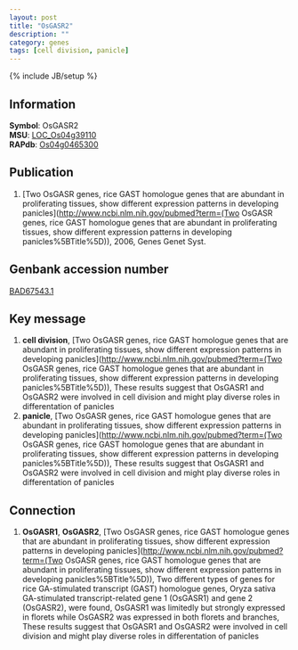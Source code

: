 ```yaml
---
layout: post
title: "OsGASR2"
description: ""
category: genes
tags: [cell division, panicle]
---
```

{% include JB/setup %}

## Information
__Symbol__: OsGASR2  
__MSU__: [LOC_Os04g39110](http://rice.plantbiology.msu.edu/cgi-bin/ORF_infopage.cgi?orf=LOC_Os04g39110)  
__RAPdb__: [Os04g0465300](http://rapdb.dna.affrc.go.jp/viewer/gbrowse_details/irgsp1?name=Os04g0465300)  

## Publication
1. [Two OsGASR genes, rice GAST homologue genes that are abundant in proliferating tissues, show different expression patterns in developing panicles](http://www.ncbi.nlm.nih.gov/pubmed?term=(Two OsGASR genes, rice GAST homologue genes that are abundant in proliferating tissues, show different expression patterns in developing panicles%5BTitle%5D)), 2006, Genes Genet Syst.

## Genbank accession number
[BAD67543.1](http://www.ncbi.nlm.nih.gov/nuccore/BAD67543.1)

## Key message
1. __cell division__, [Two OsGASR genes, rice GAST homologue genes that are abundant in proliferating tissues, show different expression patterns in developing panicles](http://www.ncbi.nlm.nih.gov/pubmed?term=(Two OsGASR genes, rice GAST homologue genes that are abundant in proliferating tissues, show different expression patterns in developing panicles%5BTitle%5D)),  These results suggest that OsGASR1 and OsGASR2 were involved in cell division and might play diverse roles in differentation of panicles
2. __panicle__, [Two OsGASR genes, rice GAST homologue genes that are abundant in proliferating tissues, show different expression patterns in developing panicles](http://www.ncbi.nlm.nih.gov/pubmed?term=(Two OsGASR genes, rice GAST homologue genes that are abundant in proliferating tissues, show different expression patterns in developing panicles%5BTitle%5D)),  These results suggest that OsGASR1 and OsGASR2 were involved in cell division and might play diverse roles in differentation of panicles

## Connection
1. __OsGASR1__, __OsGASR2__, [Two OsGASR genes, rice GAST homologue genes that are abundant in proliferating tissues, show different expression patterns in developing panicles](http://www.ncbi.nlm.nih.gov/pubmed?term=(Two OsGASR genes, rice GAST homologue genes that are abundant in proliferating tissues, show different expression patterns in developing panicles%5BTitle%5D)), Two different types of genes for rice GA-stimulated transcript (GAST) homologue genes, Oryza sativa GA-stimulated transcript-related gene 1 (OsGASR1) and gene 2 (OsGASR2), were found, OsGASR1 was limitedly but strongly expressed in florets while OsGASR2 was expressed in both florets and branches, These results suggest that OsGASR1 and OsGASR2 were involved in cell division and might play diverse roles in differentation of panicles


